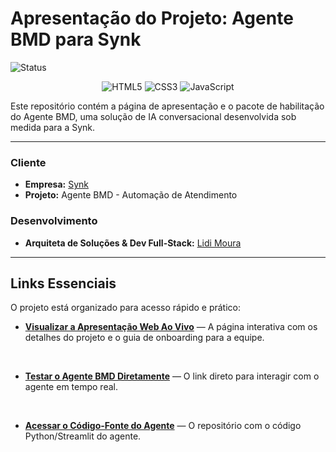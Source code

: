 # Apresentação do Projeto: Agente BMD para Synk

![Status](https://img.shields.io/badge/status-conclu%C3%ADdo-brightgreen?style=for-the-badge)

<p align="center">
  <img src="https://img.shields.io/badge/HTML5-E34F26?style=for-the-badge&logo=html5&logoColor=white" alt="HTML5">
  <img src="https://img.shields.io/badge/CSS3-1572B6?style=for-the-badge&logo=css3&logoColor=white" alt="CSS3">
  <img src="https://img.shields.io/badge/JavaScript-F7DF1E?style=for-the-badge&logo=javascript&logoColor=black" alt="JavaScript">
</p>

Este repositório contém a página de apresentação e o pacote de habilitação do Agente BMD, uma solução de IA conversacional desenvolvida sob medida para a Synk.

---

###  **Cliente**
* **Empresa:** [Synk](https://github.com/SYNK-AI) 
* **Projeto:** Agente BMD - Automação de Atendimento

###  **Desenvolvimento**
* **Arquiteta de Soluções & Dev Full-Stack:** [Lidi Moura](https://www.linkedin.com/in/lidimoura/)

---

##  Links Essenciais

O projeto está organizado para acesso rápido e prático:

* **[Visualizar a Apresentação Web Ao Vivo](https://SEU-LINK-MAGICO-AQUI)** — A página interativa com os detalhes do projeto e o guia de onboarding para a equipe.
<br>

* **[Testar o Agente BMD Diretamente](https://lidimoura.github.io/agente-bmd/)** — O link direto para interagir com o agente em tempo real.
<br>

* **[Acessar o Código-Fonte do Agente](https://github.com/lidimoura/agente-bmd)** — O repositório com o código Python/Streamlit do agente.
